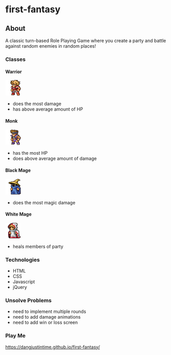 # first-fantasy

## About
A classic turn-based Role Playing Game where you create a party and battle
against random enemies in random places!

### Classes
#### Warrior
![alt text](img/warrior-standing.png)
* does the most damage
* has above average amount of HP
#### Monk
![alt text](img/monk-standing.png)
* has the most HP
* does above average amount of damage
#### Black Mage
![alt text](img/black-mage-standing.png)
* does the most magic damage
#### White Mage
![alt text](img/white-mage-standing.png)
* heals members of party

### Technologies
* HTML
* CSS
* Javascript
* jQuery

### Unsolve Problems
* need to implement multiple rounds
* need to add damage animations
* need to add win or loss screen

### Play Me
https://dangjustintime.github.io/first-fantasy/
